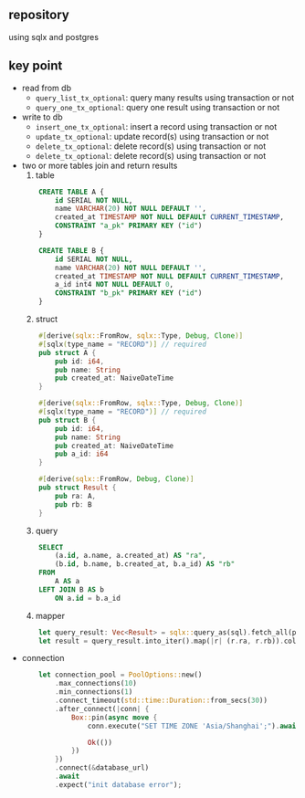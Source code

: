 ## repository
using sqlx and postgres

## key point
- read from db
    - `query_list_tx_optional`: query many results using transaction or not
    - `query_one_tx_optional`: query one result using transaction or not
- write to db
    - `insert_one_tx_optional`: insert a record using transaction or not
    - `update_tx_optional`: update record(s) using transaction or not
    - `delete_tx_optional`: delete record(s) using transaction or not
    - `delete_tx_optional`: delete record(s) using transaction or not
- two or more tables join and return results
    1. table
    ```sql
        CREATE TABLE A {
            id SERIAL NOT NULL,
            name VARCHAR(20) NOT NULL DEFAULT '',
            created_at TIMESTAMP NOT NULL DEFAULT CURRENT_TIMESTAMP,
            CONSTRAINT "a_pk" PRIMARY KEY ("id")
        }

        CREATE TABLE B {
            id SERIAL NOT NULL,
            name VARCHAR(20) NOT NULL DEFAULT '',
            created_at TIMESTAMP NOT NULL DEFAULT CURRENT_TIMESTAMP,
            a_id int4 NOT NULL DEFAULT 0,
            CONSTRAINT "b_pk" PRIMARY KEY ("id")
        }
    ```
    2. struct
    ```rust
        #[derive(sqlx::FromRow, sqlx::Type, Debug, Clone)]
        #[sqlx(type_name = "RECORD")] // required
        pub struct A {
            pub id: i64,
            pub name: String
            pub created_at: NaiveDateTime
        }

        #[derive(sqlx::FromRow, sqlx::Type, Debug, Clone)]
        #[sqlx(type_name = "RECORD")] // required
        pub struct B {
            pub id: i64,
            pub name: String
            pub created_at: NaiveDateTime
            pub a_id: i64
        }

        #[derive(sqlx::FromRow, Debug, Clone)]
        pub struct Result {
            pub ra: A,
            pub rb: B
        }
    ```
    3. query
    ```sql
        SELECT 
            (a.id, a.name, a.created_at) AS "ra",
            (b.id, b.name, b.created_at, b.a_id) AS "rb"
        FROM 
            A AS a
        LEFT JOIN B AS b 
            ON a.id = b.a_id
    ```
    4. mapper
    ```rust
        let query_result: Vec<Result> = sqlx::query_as(sql).fetch_all(pool).await?;
        let result = query_result.into_iter().map(|r| (r.ra, r.rb)).collect(); // don't focus this line, result is Vec<(A, B)>
    ```
- connection
    ```rust
        let connection_pool = PoolOptions::new()
            .max_connections(10)
            .min_connections(1)
            .connect_timeout(std::time::Duration::from_secs(30))
            .after_connect(|conn| {
                Box::pin(async move {
                    conn.execute("SET TIME ZONE 'Asia/Shanghai';").await?; // timezone for postgres

                    Ok(())
                })
            })
            .connect(&database_url)
            .await
            .expect("init database error");
    ```